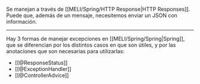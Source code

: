 Se manejan a través de [[MELI/Spring/HTTP Response|HTTP Responses]]. Puede que, además de un mensaje, necesitemos enviar un JSON con información.
***
Hay 3 formas de manejar excepciones en [[MELI/Spring/Spring|Spring]], que se diferencian por los distintos casos en que son útiles, y por las anotaciones que son necesarias para utilizarlas:
- [[@ResponseStatus]]
- [[@ExceptionHandler]] 	
- [[@ControllerAdvice]] 